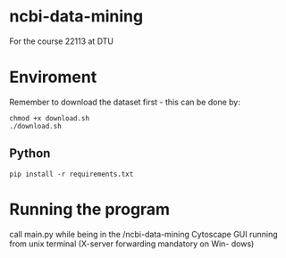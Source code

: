 # ncbi-data-mining
For the course 22113 at DTU

# Enviroment
Remember to download the dataset first - this can be done by:
```
chmod +x download.sh
./download.sh
```

## Python
```
pip install -r requirements.txt
```

# Running the program
call main.py while being in the /ncbi-data-mining
Cytoscape GUI running from unix terminal (X-server forwarding mandatory on Win-
dows)


